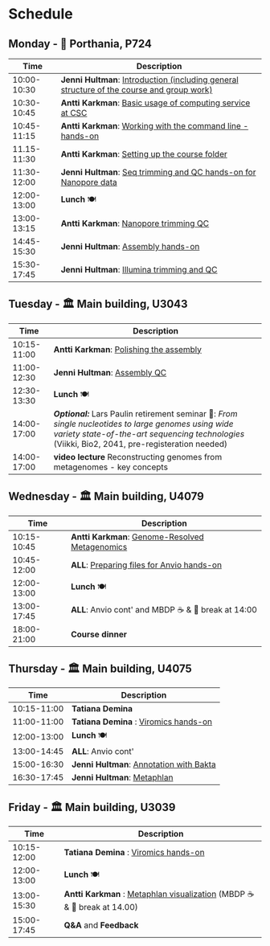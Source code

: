 # Schedule

## Monday - :office: Porthania, P724
| Time | Description|
| --- | --- |
| 10:00-10:30 | **Jenni Hultman**: [Introduction (including general structure of the course and group work)](Lectures/introduction.pdf)|
| 10:30-10:45 | **Antti Karkman**: [Basic usage of computing service at CSC](Lectures/CSC_basics.pdf) |
| 10:45-11:15 | **Antti Karkman**: [Working with the command line - hands-on](Practicals/commandline.md) |
| 11.15-11:30 | **Antti Karkman**: [Setting up the course folder](Practicals/README.md#setting-up-the-course-folders) |
| 11:30-12:00 | **Jenni Hultman**: [Seq trimming and QC hands-on for Nanopore data](Practicals/QC_filtering.pdf) |
| 12:00-13:00 | **Lunch** :plate_with_cutlery: |
| 13:00-13:15 | **Antti Karkman**: [Nanopore trimming QC](Practicals/Sequencing101.pdf) |
| 14:45-15:30 | **Jenni Hultman**: [Assembly hands-on](Practicals/README.md#Genome-assembly-with-Spades) |
| 15:30-17:45 | **Jenni Hultman**: [Illumina trimming and QC](Practicals/Sequencing101.pdf) |

## Tuesday - :classical_building: Main building, U3043
| Time | Description |
| --- | --- |
| 10:15-11:00 | **Antti Karkman**: [Polishing the assembly](Practicals/Sequencing101.pdf)|
| 11:00-12:30 | **Jenni Hultman**: [Assembly QC](Practicals/README.md#Eliminate-contaminant-contigs-with-Kaiju)|
| 12:30-13:30 | **Lunch** :plate_with_cutlery: |
| 14:00-17:00 | _**Optional:**_ Lars Paulin retirement seminar :birthday:: _From single nucleotides to large genomes using wide variety state-of-the-art sequencing technologies_ (Viikki, Bio2, 2041, pre-registeration needed)|
| 14:00-17:00 | **video lecture** Reconstructing genomes from metagenomes - key concepts|


## Wednesday - :classical_building: Main building, U4079
| Time | Description |
| --- | --- |
| 10:15-10:45 | **Antti Karkman**: [Genome-Resolved Metagenomics](Lectures/Pangenomics.pdf)|
| 10:45-12:00 | **ALL**: [Preparing files for Anvio hands-on](Practicals/README.md#pangenomics-with-anvi'o) |
| 12:00-13:00 | **Lunch** :plate_with_cutlery: |
| 13:00-17:45 | **ALL**: Anvio cont' and MBDP :coffee: & :apple: break at 14:00|
| 18:00-21:00 | **Course dinner** |



## Thursday - :classical_building: Main building, U4075
| Time | Description |
| --- | --- |
| 10:15-11:00 | **Tatiana Demina** |[Introduction to viromics](Lectures/Pangenomics.pdf)|
| 11:00-11:00 | **Tatiana Demina** : [Viromics hands-on](Practicals/README.md#pangenomics-with-anvi'o) |
| 12:00-13:00 | **Lunch** :plate_with_cutlery: |
| 13:00-14:45 | **ALL**: Anvio cont' |
| 15:00-16:30 | **Jenni Hultman**: [Annotation with Bakta](Practicals/README.md#Eliminate-contaminant-contigs-with-Kaiju)|
| 16:30-17:45 | **Jenni Hultman**: [Metaphlan](Practicals/README.md#Eliminate-contaminant-contigs-with-Kaiju)|


## Friday - :classical_building: Main building, U3039
| Time | Description |
| --- | --- |
| 10:15-12:00 | **Tatiana Demina** : [Viromics hands-on](Practicals/README.md#pangenomics-with-anvi'o) |
| 12:00-13:00 | **Lunch** :plate_with_cutlery: |
| 13:00-15:30 | **Antti Karkman** : [Metaphlan visualization](Practicals/README.md#pangenomics-with-anvi'o) (MBDP :coffee: & :apple: break at 14.00) |
| 15:00-17:45 | **Q&A** and  **Feedback**  |
